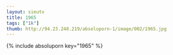```yaml
--- 
layout: sieutv
title: 1965
tags: ["1k"]
thumb: http://94.23.248.219/absoluporn-1/image/002/1965.jpg
---
```

{% include absoluporn key="1965" %} 
